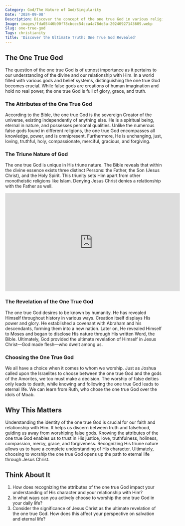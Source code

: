 ```yaml
---
Category: God/The Nature of God/Singularity
Date: '2024-09-08'
Description: Discover the concept of the one true God in various religions worldwide, exploring the similarities and differences in belief systems. Explore the significance of monotheism and its impact on cultures and societies.
Image: images/fda05446b90f78cbcec54cca4a78de5a-20240927143609.webp
Slug: one-true-god
Tags: christianity
Title: 'Discover the Ultimate Truth: One True God Revealed'
---
```


## The One True God

The question of the one true God is of utmost importance as it pertains to our understanding of the divine and our relationship with Him. In a world filled with various gods and belief systems, distinguishing the one true God becomes crucial. While false gods are creations of human imagination and hold no real power, the one true God is full of glory, grace, and truth.

### The Attributes of the One True God

According to the Bible, the one true God is the sovereign Creator of the universe, existing independently of anything else. He is a spiritual being, eternal in nature, and possesses personal qualities. Unlike the numerous false gods found in different religions, the one true God encompasses all knowledge, power, and is omnipresent. Furthermore, He is unchanging, just, loving, truthful, holy, compassionate, merciful, gracious, and forgiving.

### The Triune Nature of God

The one true God is unique in His triune nature. The Bible reveals that within the divine essence exists three distinct Persons: the Father, the Son (Jesus Christ), and the Holy Spirit. This triunity sets Him apart from other monotheistic religions like Islam. Denying Jesus Christ denies a relationship with the Father as well.


<iframe width="560" height="315" src="https://www.youtube.com/embed/LNYr2fSToA4" frameborder="0" allow="autoplay; encrypted-media" allowfullscreen></iframe>


### The Revelation of the One True God

The one true God desires to be known by humanity. He has revealed Himself throughout history in various ways. Creation itself displays His power and glory. He established a covenant with Abraham and his descendants, forming them into a new nation. Later on, He revealed Himself to Moses and began to disclose His nature through His written Word, the Bible. Ultimately, God provided the ultimate revelation of Himself in Jesus Christ—God made flesh—who dwelt among us.

### Choosing the One True God

We all have a choice when it comes to whom we worship. Just as Joshua called upon the Israelites to choose between the one true God and the gods of the Amorites, we too must make a decision. The worship of false deities only leads to death, while knowing and following the one true God leads to eternal life. We can learn from Ruth, who chose the one true God over the idols of Moab.

## Why This Matters

Understanding the identity of the one true God is crucial for our faith and relationship with Him. It helps us discern between truth and falsehood, guiding us away from worshiping false gods. Knowing the attributes of the one true God enables us to trust in His justice, love, truthfulness, holiness, compassion, mercy, grace, and forgiveness. Recognizing His triune nature allows us to have a complete understanding of His character. Ultimately, choosing to worship the one true God opens up the path to eternal life through Jesus Christ.

## Think About It

1. How does recognizing the attributes of the one true God impact your understanding of His character and your relationship with Him?
2. In what ways can you actively choose to worship the one true God in your daily life?
3. Consider the significance of Jesus Christ as the ultimate revelation of the one true God. How does this affect your perspective on salvation and eternal life?